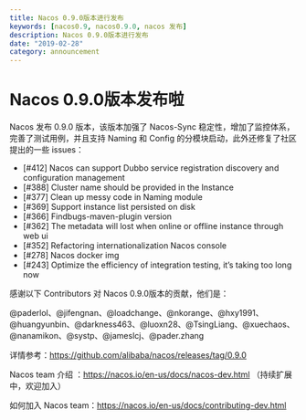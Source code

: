 ```yaml
---
title: Nacos 0.9.0版本进行发布
keywords: [nacos0.9, nacos0.9.0, nacos 发布]
description: Nacos 0.9.0版本进行发布
date: "2019-02-28"
category: announcement
---
```

# Nacos 0.9.0版本发布啦

Nacos 发布 0.9.0 版本，该版本加强了 Nacos-Sync 稳定性，增加了监控体系，完善了测试用例，并且支持 Naming 和 Config 的分模块启动，此外还修复了社区提出的一些 issues：

* [#412] Nacos can support Dubbo service registration discovery and configuration management
* [#388] Cluster name should be provided in the Instance
* [#377] Clean up messy code in Naming module
* [#369] Support instance list persisted on disk
* [#366] Findbugs-maven-plugin version
* [#362] The metadata will lost when online or offline instance through web ui
* [#352] Refactoring internationalization Nacos console
* [#278] Nacos docker img
* [#243] Optimize the efficiency of integration testing, it’s taking too long now

感谢以下 Contributors 对 Nacos 0.9.0版本的贡献，他们是：

@paderlol、@jifengnan、@loadchange、@nkorange、@hxy1991、@huangyunbin、@darkness463、@luoxn28、@TsingLiang、@xuechaos、@nanamikon、@systp、@jameslcj、@pader.zhang

 

详情参考：https://github.com/alibaba/nacos/releases/tag/0.9.0

Nacos team 介绍 ：https://nacos.io/en-us/docs/nacos-dev.html （持续扩展中，欢迎加入）

如何加入 Nacos team：https://nacos.io/en-us/docs/contributing-dev.html
